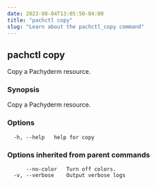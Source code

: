 ```yaml
---
date: 2023-08-04T13:05:50-04:00
title: "pachctl copy"
slug: "Learn about the pachctl_copy command"
---
```


## pachctl copy

Copy a Pachyderm resource.

### Synopsis

Copy a Pachyderm resource.

### Options

```
  -h, --help   help for copy
```

### Options inherited from parent commands

```
      --no-color   Turn off colors.
  -v, --verbose    Output verbose logs
```

